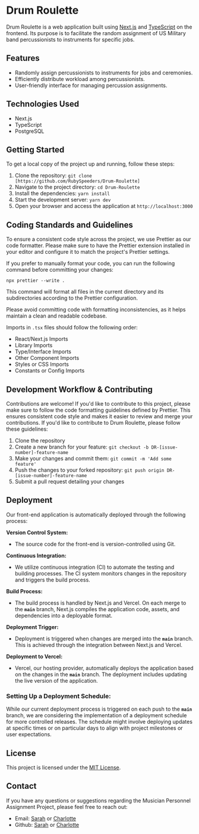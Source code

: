 # Drum Roulette

Drum Roulette is a web application built using [Next.js](https://nextjs.org/) and [TypeScript](https://www.typescriptlang.org/) on the frontend. Its purpose is to facilitate the random assignment of US Military band percussionists to instruments for specific jobs.

## Features

- Randomly assign percussionists to instruments for jobs and ceremonies.
- Efficiently distribute workload among percussionists.
- User-friendly interface for managing percussion assignments.

## Technologies Used

- Next.js
- TypeScript
- PostgreSQL

## Getting Started

To get a local copy of the project up and running, follow these steps:

1. Clone the repository: `git clone [https://github.com/RubySpeeders/Drum-Roulette]`
2. Navigate to the project directory: `cd Drum-Roulette`
3. Install the dependencies: `yarn install`
4. Start the development server: `yarn dev`
5. Open your browser and access the application at `http://localhost:3000`

## Coding Standards and Guidelines

To ensure a consistent code style across the project, we use Prettier as our code formatter. Please make sure to have the Prettier extension installed in your editor and configure it to match the project's Prettier settings.

If you prefer to manually format your code, you can run the following command before committing your changes:

```shell
npx prettier --write .
```

This command will format all files in the current directory and its subdirectories according to the Prettier configuration.

Please avoid committing code with formatting inconsistencies, as it helps maintain a clean and readable codebase.

Imports in `.tsx` files should follow the following order:

- React/Next.js Imports
- Library Imports
- Type/Interface Imports
- Other Component Imports
- Styles or CSS Imports
- Constants or Config Imports

## Development Workflow & Contributing

Contributions are welcome! If you'd like to contribute to this project, please make sure to follow the code formatting guidelines defined by Prettier. This ensures consistent code style and makes it easier to review and merge your contributions. If you'd like to contribute to Drum Roulette, please follow these guidelines:

1. Clone the repository
2. Create a new branch for your feature: `git checkout -b DR-[issue-number]-feature-name`
3. Make your changes and commit them: `git commit -m 'Add some feature'`
4. Push the changes to your forked repository: `git push origin DR-[issue-number]-feature-name`
5. Submit a pull request detailing your changes

## Deployment

Our front-end application is automatically deployed through the following process:

**Version Control System:**

- The source code for the front-end is version-controlled using Git.

**Continuous Integration:**

- We utilize continuous integration (CI) to automate the testing and building processes. The CI system monitors changes in the repository and triggers the build process.

**Build Process:**

- The build process is handled by Next.js and Vercel. On each merge to the **`main`** branch, Next.js compiles the application code, assets, and dependencies into a deployable format.

**Deployment Trigger:**

- Deployment is triggered when changes are merged into the **`main`** branch. This is achieved through the integration between Next.js and Vercel.

**Deployment to Vercel:**

- Vercel, our hosting provider, automatically deploys the application based on the changes in the **`main`** branch. The deployment includes updating the live version of the application.

### **Setting Up a Deployment Schedule:**

While our current deployment process is triggered on each push to the **`main`** branch, we are considering the implementation of a deployment schedule for more controlled releases. The schedule might involve deploying updates at specific times or on particular days to align with project milestones or user expectations.

## License

This project is licensed under the [MIT License](LICENSE).

## Contact

If you have any questions or suggestions regarding the Musician Personnel Assignment Project, please feel free to reach out:

- Email: [Sarah](sarahnpeters@gmail.com) or [Charlotte](chopekies@gmail.com)
- Github: [Sarah](https://github.com/RubySpeeders) or [Charlotte](https://github.com/charlottekies)

